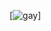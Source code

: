 [![gay](https://cdn.discordapp.com/attachments/736809509632344074/755757859991453756/MC3BCller7085677863e82021bde52d88dd302c4f.png)]
